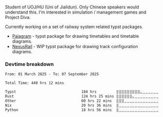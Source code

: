 Student of UOJ/HU (Uni of Jialidun). Only Chinese speakers would understand this.
I'm interested in simulation / management games and Project Diva.

Currently working on a set of railway system related typst packages.

- [Paiagram](https://github.com/wensimehrp/paiagram) - typst package for drawing timetables and timetable diagrams.
- [NexusRail](https://github.com/wensimehrp/nexusrail) - WIP typst package for drawing track configuration diagrams.

### Devtime breakdown

<!--START_SECTION:waka-->

```txt
From: 01 March 2025 - To: 07 September 2025

Total Time: 440 hrs 12 mins

Typst                              184 hrs         ⣿⣿⣿⣿⣿⣿⣿⣿⣿⣄⣀⣀⣀⣀⣀⣀⣀⣀⣀⣀⣀⣀⣀⣀⣀   36.76 %
Rust                               124 hrs 25 mins ⣿⣿⣿⣿⣿⣿⣄⣀⣀⣀⣀⣀⣀⣀⣀⣀⣀⣀⣀⣀⣀⣀⣀⣀⣀   24.86 %
Other                              60 hrs 22 mins  ⣿⣿⣿⣀⣀⣀⣀⣀⣀⣀⣀⣀⣀⣀⣀⣀⣀⣀⣀⣀⣀⣀⣀⣀⣀   12.06 %
Nix                                20 hrs 36 mins  ⣿⣀⣀⣀⣀⣀⣀⣀⣀⣀⣀⣀⣀⣀⣀⣀⣀⣀⣀⣀⣀⣀⣀⣀⣀   04.12 %
Python                             18 hrs 56 mins  ⣿⣀⣀⣀⣀⣀⣀⣀⣀⣀⣀⣀⣀⣀⣀⣀⣀⣀⣀⣀⣀⣀⣀⣀⣀   03.78 %
```

<!--END_SECTION:waka-->
